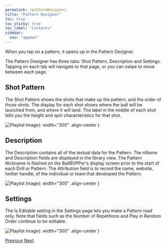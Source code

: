 ```yaml
---
permalink: /patternDesigner/
title: "Pattern Designer"
toc: true
toc_sticky: true
toc_label: "Contents"
sidebar:
  nav: "appman"
---
```


When you tap on a pattern, it opens up in the Pattern Designer.

The Pattern Designer has three tabs: Shot Pattern, Description and Settings. Tapping on each tab will navigate to that page, or you can swipe to move between each page.

## Shot Pattern
The Shot Pattern shows the shots that make up the pattern, and the order of those shots. The display for each shot shows where the ball will be launched from, and where it will land. The label in the middle of each shot tells you the height and spin characteristics for that shot.

![Playlist Image](../assets/images/ShotPattern.jpg){: width="300" .align-center }

## Description
The Description contains all of the textual data for the Pattern. The nName and Description fields are displayed in the library view. The Pattern Nickname is flashed on the BallBOPPer's display screen prior to the start of each Drill or Pattern. The Attribution field is to record the name, website, twitter handle, of the individual or team that developed the Pattern.

![Playlist Image](../assets/images/Description.jpg){: width="300" .align-center }

## Settings

The Is Editable setting in the Settings page lets you make a Pattern read only. Note that fields such as the Number of Repetitions and Play in Random Order continue to be editable.

![Playlist Image](../assets/images/PatternSettings.jpg){: width="300" .align-center }

  <nav class="pagination">
      <a href="/BallBOPPer/patternLibraries/" class="pagination--pager" title="Pattern Libraries">Previous</a>
      <a href="/BallBOPPer/shotDesigner/" class="pagination--pager" title="Shot Designer">Next</a> 
  </nav>

